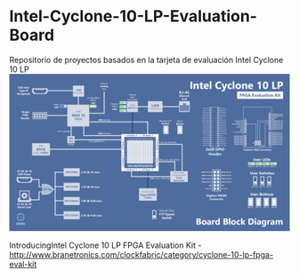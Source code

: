 # Intel-Cyclone-10-LP-Evaluation-Board
Repositorio de proyectos basados en la tarjeta de evaluación Intel Cyclone 10 LP<br>
<img src="download (2).png"><br>

IntroducingIntel Cyclone 10 LP FPGA Evaluation Kit - http://www.branetronics.com/clockfabric/category/cyclone-10-lp-fpga-eval-kit<br>
